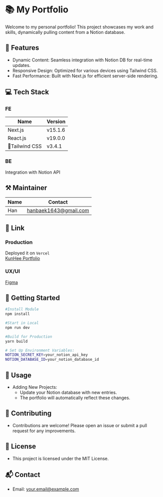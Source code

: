 # 📚 My Portfolio

Welcome to my personal portfolio! This project showcases my work and skills, dynamically pulling content from a Notion database.

## 🚀 Features
- Dynamic Content: Seamless integration with Notion DB for real-time updates.
- Responsive Design: Optimized for various devices using Tailwind CSS.
- Fast Performance: Built with Next.js for efficient server-side rendering.

## 💻 Tech Stack

### FE

| Name          | Version  |
| ------------- | -------- |
| Next.js       | v15.1.6  |
| React.js      | v19.0.0  |
| Tailwind CSS  | v3.4.1   |

### BE
Integration with Notion API


## ⚒ Maintainer

| Name | Contact               |
| ---- | --------------------- |
| Han  | hanbaek1643@gmail.com |

## 🔗 Link

### Production 
Deployed it on `Vercel`<br/>
[KunHee Portfolio](https://kunhee.info)

### UX/UI
[Figma](https://www.figma.com/file/o48AdQtgi5UGvFuilW46mp/Favorite-Medium?node-id=0%3A1&t=p5ztXGO28Vj5XNbk-1)

## 🚀 Getting Started

```bash
#Install Module
npm install

#Start in Local
npm run dev

#Build for Production
yarn build

# Set Up Environment Variables:
NOTION_SECRET_KEY=your_notion_api_key
NOTION_DATABASE_ID=your_notion_database_id
```

## 📄 Usage
- Adding New Projects:
  - Update your Notion database with new entries.
  - The portfolio will automatically reflect these changes.

## 🤝 Contributing
- Contributions are welcome! Please open an issue or submit a pull request for any improvements.

## 📜 License
- This project is licensed under the MIT License.

## 📬 Contact
- Email: your.email@example.com
